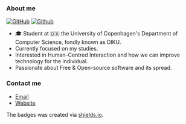 ### About me
[![GitHub](https://img.shields.io/github/followers/sebastianprehn?label=Github&style=social)](https://github.com/SebastianPrehn) [![Github](https://img.shields.io/twitter/follow/sebastianprehn?label=Twitter&style=social)](https://twitter.com/SebastianPrehn)
- :mortar_board: Student at :denmark: the University of Copenhagen's Department of Computer Science, fondly known as DIKU.
- Currently focused on my studies.
- Interested in Human-Centred Interaction and how we can improve technology for the individual.
- Passionate about Free & Open-source software and its spread.

### Contact me

- [Email](mailto:sebastianprehn@protonmail.com)
- [Website](sebastianprehn.github.io)

The badges was created via [shields.io](https://shields.io).
<!--
**SebastianPrehn/SebastianPrehn** is a ✨ _special_ ✨ repository because its `README.md` (this file) appears on your GitHub profile.

Here are some ideas to get you started:

- 🔭 I’m currently working on ...
- 🌱 I’m currently learning ...
- 👯 I’m looking to collaborate on ...
- 🤔 I’m looking for help with ...
- 💬 Ask me about ...
- 📫 How to reach me: ...
- 😄 Pronouns: ...
- ⚡ Fun fact: ...
-->
